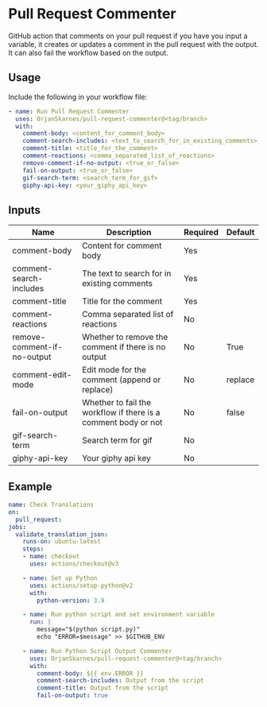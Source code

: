 # Pull Request Commenter <br />
GitHub action that comments on your pull request if you have you input a variable, it creates or updates a comment in the pull request with the output. It can also fail the workflow based on the output.

## Usage<br />
Include the following in your workflow file:
```yaml
- name: Run Pull Request Commenter
  uses: OrjanSkarnes/pull-request-commenter@<tag/branch>
  with:
    comment-body: <content_for_comment_body>
    comment-search-includes: <text_to_search_for_in_existing_comments>
    comment-title: <title_for_the_comment>
    comment-reactions: <comma_separated_list_of_reactions>
    remove-comment-if-no-output: <true_or_false>
    fail-on-output: <true_or_false>
    gif-search-term: <search_term_for_gif>
    giphy-api-key: <your_giphy_api_key>
```

## Inputs
Name | Description | Required | Default
---|---|---|-----
comment-body | Content for comment body | Yes	|
comment-search-includes |	The text to search for in existing comments |	Yes	
comment-title	| Title for the comment |	Yes	
comment-reactions | Comma separated list of reactions | No |
remove-comment-if-no-output | Whether to remove the comment if there is no output | No | True
comment-edit-mode | Edit mode for the comment (append or replace) |	No |	replace
fail-on-output |	Whether to fail the workflow if there is a comment body or not | No |	false
gif-search-term | Search term for gif | No |
giphy-api-key | Your giphy api key | No |

## Example
```yaml
name: Check Translations
on:
  pull_request:
jobs:
  validate_translation_json:
    runs-on: ubuntu-latest
    steps:
    - name: checkout
      uses: actions/checkout@v3

    - name: Set up Python
      uses: actions/setup-python@v2
      with:
        python-version: 3.9

    - name: Run python script and set environment variable
      run: |
        message="$(python script.py)"
        echo "ERROR=$message" >> $GITHUB_ENV

    - name: Run Python Script Output Commenter
      uses: OrjanSkarnes/pull-request-commenter@<tag/branch>
      with:
        comment-body: ${{ env.ERROR }}
        comment-search-includes: Output from the script
        comment-title: Output from the script
        fail-on-output: true
```
